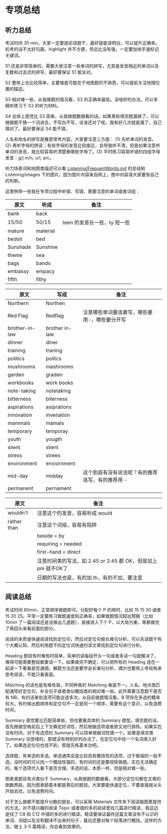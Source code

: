 # 专项总结

## 听力总结

考试时间 30 min，大家一定要提前读题干，最好是能读明白，可以提升正确率。机考的话不太好勾画，highlight 并不方便，但总比没有强，一定要加快手速标记关键词。

S1 还是非常简单的，需要大家注意一些单词的拼写，尤其是发音相近的单词以及复数和过去式的拼写，最好要保证 S1 能全对。

S2 整体上也比较简单，主要难度可能在于地图题的不熟悉，可以提前关注地理位置的描述。

S3 相对难一些，从我做题的情况看，S3 的正确率最低。没啥好的办法，可以多精听练习下 S3 的听力材料。

S4 总体上感觉比 S3 简单，从我做题数据看的话。如果某些填空题漏掉了，可以根据题干猜一个词进去，不写白不写，没准还对了呢。我有好几次就是漏了，自己猜对了。最好要保证 S4 能不错。

人名和地名的拼写是雅思常考内容。大家要注意三方面： (1) 先听单词的发音。(2) 再听字母的拼读；有些字母的发音比较接近，会导致听不清，但是如果注意听单词的发音，就比较容易听清楚悬哪些字母了。(3) 平时练习容易听错的四组字母发音：g/j m/n, o/l, a/c。

听力场景词和地图类描述可以看 [Listening/FrequentWords.md](#./Listening/FrequentWords.md) 的总结和 Listening/images 下的图片。因为图片内容来自网上，图中内容请大家要有自己的判断。

这里例举一些我在专项过程中听错、写错、需要注意的单词或者词组：

| 原文     | 听成     | 备注                         |
| -------- | -------- | ---------------------------- |
| bank     | back     |                              |
| 15/50    | 50/15    | teen 的发音长一些，ty 短一些 |
| mature   | material |                              |
| bedsit   | bed      |                              |
| Sunshade | Sunshine |                              |
| theme    | sea      |                              |
| bags     | bands    |                              |
| embassy  | empacy   |                              |
| fifth    | fithy    |                              |

| 原文           | 写成           | 备注                                             |
| -------------- | -------------- | ------------------------------------------------ |
| Northern       | Northen        |                                                  |
| Red Flag       | Redflag        | 注意哪些单词要连着写，哪些要用-，哪些要分开写    |
| brother-in-law | brother in-law |                                                  |
| dinner         | diner          |                                                  |
| training       | traning        |                                                  |
| politics       | politcs        |                                                  |
| mushrooms      | mashrooms      |                                                  |
| garden         | graden         |                                                  |
| workbooks      | work books     |                                                  |
| note-taking    | notetaking     |                                                  |
| bitterness     | biterness      |                                                  |
| aspirations    | asiprations    |                                                  |
| innovation     | invenation     |                                                  |
| mammals        | mamals         |                                                  |
| temporary      | temporay       |                                                  |
| youth          | yougth         |                                                  |
| silent         | slient         |                                                  |
| stress         | strees         |                                                  |
| environment    | enviornment    |                                                  |
| mid-day        | midday         | 这个到底有没有说法呢？有的推荐连写，有的推荐用 - |
| permanent      | pernament      |                                                  |

| 原文        | 备注                                                         |
| ----------- | ------------------------------------------------------------ |
| wouldn't    | 注意这个的发音，容易听成 would                               |
| rather than | 注意这个词组，容易有陷阱                                     |
|             | beside = by                                                  |
|             | requiring = needed                                           |
|             | first-hand = direct                                          |
|             | 注意时间类的写法，如 2.45 or 2:45 都 OK，但是加上 pm 就不OK了 |
|             | 日期的写法也是，有的加 th，有的不加，要注意                  |

## 阅读总结

考试时间 60min，正常顺序做题即可。分配好每个 P 的用时，比如 15 15 30 或者 15 20 25。平常一定要练习做题速度和正确率，如果做题情况超出预期（比如 10min 了一篇阅读还是没做出几道题），直接进入下个 P，以大局为重，等都做完了再回头来看前面的部分。

阅读的本质是快速阅读找到定位句，然后对定位句做长难句分析。可以先读题干有个大概认知，然后利用题干的定位词快速扫读文章找到定位句进行分析。

Heading 题目有时难有时简单，简单的读每段开头一句或者多读一句就解决了，难得可能需要整段都要读一下。如果做完不确定，可以把所有的 Heading 连在一起读一下看看是否通顺。解题方法还是要学会长难句分析，偶尔也要用上帝视角来思考阅读，不能只看表面。

Matching 的话也是有难有易，不同种类的 Matching 难度不一。人名、地点类匹配通常好定位句，补全句子或者类似概括类的相对难一些。此外需要注意题干是否有 NB，有的话某些选项可能会选多次。从目前做题情况看，B 项存在多选的概率较大。有时候出题顺序和定位句不一定是同一个顺序，需要有这个意识，以免浪费时间。

Summary 感觉要比匹配简单些，但也要看具体的 Summary 题型。填空题的话，首先根据空格前后上下文确定好词性，然后根据选项或者原文进行排除。如果实在没有时间，对于有选项的 Summary 可以简单根据词性猜一个。如果是填空类 Summary 没思绪的，那就没有特别好的办法了，在定位句中找一个名词填入好了。如果连定位句也找不到，那就先练基本功吧。

选择题，有单选和多选。单选通常会是比较具有概括性的选项，过于极端的一般不选。没时间的可以找一个概括性强的，有时间的还是要规矩做题。实在无法确定的，每个选项代入看下是否合理。多选的话，本质一样，但是相对难一些。

图表类题目有点类似于 Summary，从我做题的数据看，大部分定位句都在文章的倒数两段，因为图表题基本都是靠后的题目。大家要能快速定位，不要直接就从头开始去找，以免浪费时间。

对于怎么做都不能提升分数的朋友，可以采用 Materials 文件夹下阅读脑图里提供的方法。对不感兴趣的阅读 Topic 或者错的多的阅读里找几篇进行精读，我这边是找了 C8 和 C12 中错的多的进行精读。精读要保证最终这篇文章没有不认识的单词、词组以及没有翻译不出来的句子，最后还要对每个段落进行概括。这样的方法，做上 3-5 篇精读，你会看到效果的。